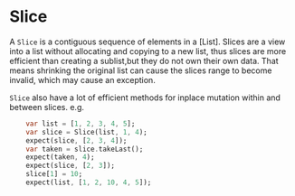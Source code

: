 # Slice

A `Slice` is a contiguous sequence of elements in a [List]. Slices are a view into a list without allocating and copying to a new list,
thus slices are more efficient than creating a sublist,but they do not own their own data. That means shrinking the original list can cause the slices range to become invalid, which may cause an exception.

`Slice` also have a lot of efficient methods for inplace mutation within and between slices. e.g.

```dart
    var list = [1, 2, 3, 4, 5];
    var slice = Slice(list, 1, 4);
    expect(slice, [2, 3, 4]);
    var taken = slice.takeLast();
    expect(taken, 4);
    expect(slice, [2, 3]);
    slice[1] = 10;
    expect(list, [1, 2, 10, 4, 5]);
```